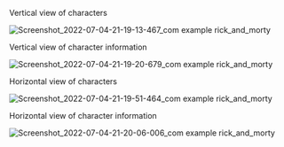 Vertical view of characters

![Screenshot_2022-07-04-21-19-13-467_com example rick_and_morty](https://user-images.githubusercontent.com/68215023/177354312-460e12e4-e0e4-4f40-8118-b5b15a0dccec.jpg)

Vertical view of character information

![Screenshot_2022-07-04-21-19-20-679_com example rick_and_morty](https://user-images.githubusercontent.com/68215023/177354321-c4e8105d-05a3-4502-bb46-1b21a83a6c82.jpg)

Horizontal view of characters

![Screenshot_2022-07-04-21-19-51-464_com example rick_and_morty](https://user-images.githubusercontent.com/68215023/177354330-5d9e0008-36e1-47e2-b706-2adc40b8c26d.jpg)

Horizontal view of character information

![Screenshot_2022-07-04-21-20-06-006_com example rick_and_morty](https://user-images.githubusercontent.com/68215023/177354335-84df1112-22e0-4c0d-b785-5ea77735dd67.jpg)

